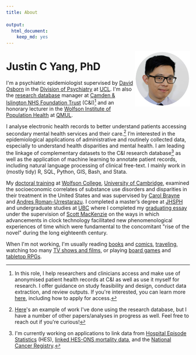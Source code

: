 ```yaml
---
title: About

output:
  html_document:
    keep_md: yes
---
```

<img src="profile_circle.png" style="max-width:30%;min-width:60px;float:right;" alt="Justin C Yang, PhD" />

# Justin C Yang, PhD
I'm a psychiatric epidemiologist supervised by [David Osborn](https://www.ucl.ac.uk/psychiatry/people/david-osborn) in the [Division of Psychiatry](https://www.ucl.ac.uk/psychiatry) at [UCL](https://www.ucl.ac.uk). I'm also the [research database](https://www.candi.nhs.uk/health-professionals/research/ci-research-database) manager at [Camden & Islington NHS Foundation Trust](https://www.candi.nhs.uk) (C&I)[^cris] and an honorary lecturer in the [Wolfson Institute of Population Health](https://www.qmul.ac.uk/wiph) at [QMUL](https://www.qmul.ac.uk).

[^cris]:In this role, I help researchers and clinicians access and make use of anonymised patient health records at C&I as well as use it myself for research. I offer guidance on study feasibility and design, conduct data extraction, and review outputs. If you're interested, you can learn more [here](https://www.candi.nhs.uk/health-professionals/research/ci-research-database/researchers-and-clinicians), including how to apply for access.

I analyse electronic health records to better understand patients accessing secondary mental health services and their care.[^example] I’m interested in the epidemiological applications of administrative and routinely collected data, especially to understand health disparities and mental health. I am leading the linkage of complementary datasets to the C&I research database[^linkage] as well as the application of machine learning to annotate patient records, including natural language processing of clinical free-text. I mainly work in (mostly tidy) R, SQL, Python, GIS, Bash, and Stata. 

[^example]:[Here](https://doi.org/10.1101/2021.11.28.21266870)'s an example of work I've done using the research database, but I have a number of other papers/analyses in progress as well. Feel free to reach out if you're curious! 

[^linkage]:I'm currently working on applications to link data from [Hospital Episode Statistics](https://digital.nhs.uk/data-and-information/data-tools-and-services/data-services/hospital-episode-statistics) (HES), [linked HES-ONS mortality data](https://digital.nhs.uk/data-and-information/data-tools-and-services/data-services/linked-hes-ons-mortality-data), and the [National Cancer Registry](https://www.gov.uk/guidance/national-cancer-registration-and-analysis-service-ncras).

My [doctoral training](https://www.repository.cam.ac.uk/handle/1810/296192) at [Wolfson College](https://wolfson.cam.ac.uk), [University of Cambridge](https://www.cam.ac.uk), examined the socioeconomic correlates of substance use disorders and disparities in their treatment in the United States and was supervised by [Carol Brayne](https://www.phpc.cam.ac.uk/people/visitors/professor-carol-brayne-cbe) and [Andres Roman-Urrestarazu](https://arc-eoe.nihr.ac.uk/about-us/people/researchers/andres-roman-urrestarazu). I completed a master’s degree at [JHSPH](https://publichealth.jhu.edu) and undergraduate studies at [UBC](https://www.ubc.ca) where I completed my [graduating essay](http://hdl.handle.net/2429/44125) under the supervision of [Scott MacKenzie](https://english.olemiss.edu/scott-r-mackenzie) on the ways in which advancements in clock technology facilitated new phenomenological experiences of time which were fundamental to the concomitant "rise of the novel" during the long eighteenth century.

When I'm not working, I'm usually reading [books](https://www.goodreads.com/user/show/4912476-justin) and [comics](https://leagueofcomicgeeks.com/profile/yangjustinc), [traveling](https://instagram.com/yangjustinc), watching too many [TV shows and films](https://trakt.tv/users/yangjustinc), or playing [board games](https://boardgamegeek.com/user/yangjustinc) and [tabletop RPGs](https://app.roll20.net/users/2158343/justin).
